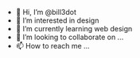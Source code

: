 - 👋 Hi, I’m @bill3dot
- 👀 I’m interested in design
- 🌱 I’m currently learning web design
- 💞️ I’m looking to collaborate on ...
- 📫 How to reach me ...

<!---
bill3dot/bill3dot is a ✨ special ✨ repository because its `README.md` (this file) appears on your GitHub profile.
You can click the Preview link to take a look at your changes.
--->
